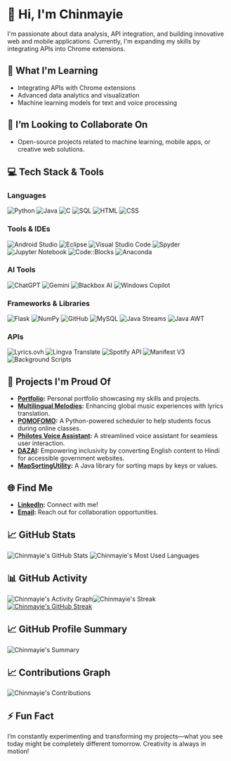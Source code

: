 # 👋 Hi, I'm Chinmayie

I'm passionate about data analysis, API integration, and building innovative web and mobile applications. Currently, I'm expanding my skills by integrating APIs into Chrome extensions.

## 🌱 What I'm Learning
- Integrating APIs with Chrome extensions
- Advanced data analytics and visualization
- Machine learning models for text and voice processing

## 💞️ I’m Looking to Collaborate On
- Open-source projects related to machine learning, mobile apps, or creative web solutions.

## 💻 Tech Stack & Tools

### Languages
![Python](https://img.shields.io/badge/Python-3776AB?style=for-the-badge&logo=python&logoColor=white)
![Java](https://img.shields.io/badge/Java-ED8B00?style=for-the-badge&logo=java&logoColor=white)
![C](https://img.shields.io/badge/C-00599C?style=for-the-badge&logo=c&logoColor=white)
![SQL](https://img.shields.io/badge/SQL-4479A1?style=for-the-badge&logo=postgresql&logoColor=white)
![HTML](https://img.shields.io/badge/HTML5-E34F26?style=for-the-badge&logo=html5&logoColor=white)
![CSS](https://img.shields.io/badge/CSS3-1572B6?style=for-the-badge&logo=css3&logoColor=white)

### Tools & IDEs
![Android Studio](https://img.shields.io/badge/Android_Studio-3DDC84?style=for-the-badge&logo=android-studio&logoColor=white)
![Eclipse](https://img.shields.io/badge/Eclipse-2C2255?style=for-the-badge&logo=EclipseIDE&logoColor=white)
![Visual Studio Code](https://img.shields.io/badge/Visual_Studio_Code-0078d7?style=for-the-badge&logo=visual-studio-code&logoColor=white)
![Spyder](https://img.shields.io/badge/Spyder-FF0000?style=for-the-badge&logo=spyder-ide&logoColor=white)
![Jupyter Notebook](https://img.shields.io/badge/Jupyter_Notebook-F37626?style=for-the-badge&logo=jupyter&logoColor=white)
![Code::Blocks](https://img.shields.io/badge/Code::Blocks-007ACC?style=for-the-badge&logo=code-blocks&logoColor=white)
![Anaconda](https://img.shields.io/badge/Anaconda-44A833?style=for-the-badge&logo=anaconda&logoColor=white)

### AI Tools
![ChatGPT](https://img.shields.io/badge/ChatGPT-00A3FF?style=for-the-badge&logo=openai&logoColor=white)
![Gemini](https://img.shields.io/badge/Gemini-FF5722?style=for-the-badge&logo=google&logoColor=white)
![Blackbox AI](https://img.shields.io/badge/Blackbox_AI-000000?style=for-the-badge&logo=google&logoColor=white)
![Windows Copilot](https://img.shields.io/badge/Windows_Copilot-0078D4?style=for-the-badge&logo=windows&logoColor=white)

### Frameworks & Libraries
![Flask](https://img.shields.io/badge/Flask-000000?style=for-the-badge&logo=flask&logoColor=white)
![NumPy](https://img.shields.io/badge/NumPy-013243?style=for-the-badge&logo=numpy&logoColor=white)
![GitHub](https://img.shields.io/badge/GitHub-181717?style=for-the-badge&logo=github&logoColor=white)
![MySQL](https://img.shields.io/badge/MySQL-4479A1?style=for-the-badge&logo=mysql&logoColor=white)
![Java Streams](https://img.shields.io/badge/Java_Streams-007396?style=for-the-badge&logo=java&logoColor=white)
![Java AWT](https://img.shields.io/badge/Java_AWT-007396?style=for-the-badge&logo=java&logoColor=white)

### APIs
![Lyrics.ovh](https://img.shields.io/badge/Lyrics.ovh-FFDD00?style=for-the-badge&logo=lyrics&logoColor=black)
![Lingva Translate](https://img.shields.io/badge/Lingva_Translate-007ACC?style=for-the-badge&logo=microsoft-azure&logoColor=white)
![Spotify API](https://img.shields.io/badge/Spotify_API-1DB954?style=for-the-badge&logo=spotify&logoColor=white)
![Manifest V3](https://img.shields.io/badge/Manifest_V3-009688?style=for-the-badge&logo=google-chrome&logoColor=white)
![Background Scripts](https://img.shields.io/badge/Background_Scripts-4CAF50?style=for-the-badge&logo=google-chrome&logoColor=white)


## 🚀 Projects I'm Proud Of

- **[Portfolio](https://chinnima28.github.io/portfolio/):** Personal portfolio showcasing my skills and projects.
- **[Multilingual Melodies](https://github.com/Chinnima28/multilingual-melodies):** Enhancing global music experiences with lyrics translation.
- **[POMOFOMO](https://github.com/Chinnima28/POMOFOMO):** A Python-powered scheduler to help students focus during online classes.
- **[Philotes Voice Assistant](https://github.com/Chinnima28/Philotes-Voice-Assistant):** A streamlined voice assistant for seamless user interaction.
- **[DAZAI](https://github.com/Chinnima28/dazai):** Empowering inclusivity by converting English content to Hindi for accessible government websites.
- **[MapSortingUtility](https://github.com/Chinnima28/MapSortingUtility):** A Java library for sorting maps by keys or values.

## 🌐 Find Me

- **[LinkedIn](https://www.linkedin.com/in/chinmayievbs20032805/):** Connect with me!
- **[Email](mailto:chinmayiesubramanian@gmail.com):** Reach out for collaboration opportunities.

## 📈 GitHub Stats

![Chinmayie's GitHub Stats](https://github-readme-stats.vercel.app/api?username=Chinnima28&show_icons=true&hide_title=true&hide=prs&count_private=true&theme=radical)
![Chinmayie's Most Used Languages](https://github-readme-stats.vercel.app/api/top-langs/?username=Chinnima28&layout=compact&theme=radical)

## 📊 GitHub Activity

![Chinmayie's Activity Graph](https://activity-graph.herokuapp.com/graph?username=Chinnima28&theme=react-dark&hide_border=true)![Chinmayie's Streak](https://github-profile-summary-cards.vercel.app/api/cards/streak-stats-card?username=Chinnima28&theme=solarized_dark)
[![Chinmayie's GitHub Streak](https://github-readme-streak-stats.herokuapp.com/?user=Chinnima28&theme=radical&hide_border=true)](https://github.com/Chinnima28)

## 📈 GitHub Profile Summary

![Chinmayie's Summary](https://github-profile-summary-cards.vercel.app/api/cards/profile-details?username=Chinnima28&theme=solarized_dark)

## 📈 Contributions Graph

![Chinmayie's Contributions](https://github-profile-summary-cards.vercel.app/api/cards/profile-details?username=Chinnima28&theme=solarized_dark)


## ⚡ Fun Fact

I’m constantly experimenting and transforming my projects—what you see today might be completely different tomorrow. Creativity is always in motion!

<!---
Chinnima28/Chinnima28 is a ✨ special ✨ repository because its `README.md` (this file) appears on your GitHub profile.
You can click the Preview link to take a look at your changes.
--->
